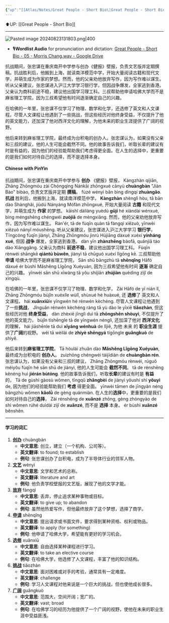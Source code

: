 ```yaml
---
{"up":"[[Atlas/Notes/Great People - Short Bio\|Great People - Short Bio]]","dg-publish":true,"permalink":"/atlas/notes/great-people-short-bio-05-morris-chang/","dgPassFrontmatter":true}
---
```


⬆️UP: [[Great People - Short Bio]]

---

![Pasted image 20240823131803.png|400](/img/user/Atlas/Utility/Images/Pasted%20image%2020240823131803.png)

- 🎙️**Wordlist Audio** for pronunciation and dictation: [Great People - Short Bio - 05 - Morris Chang.wav - Google Drive](https://drive.google.com/file/d/1q5BYfb3Jpsb1N0fn0rSLh6JS-GOthkjH/view?usp=drive_link)

抗战期间，张忠谋在重庆南开中学参与创办《健报》壁报，负责文艺版并定期撰稿。抗战胜利后，他搬到上海，就读南洋模范中学，开始大量阅读古籍和现代文学，并萌生成为作家的梦想。然而，他的父亲劝他放弃写作，因为写作难以谋生。听从父亲建议，张忠谋进入沪江大学学习银行学，但因战争爆发，全家逃到香港。父亲认为商科前途不稳，建议他出国学习理工科。三叔帮助他申请哈佛大学而不是麻省理工学院，因为三叔希望他有时间逐渐确定自己的兴趣。

在哈佛的一年里，张忠谋不仅学习了物理、数学和化学，还选修了英文和人文课程。尽管人文课程让他遇到了一些挑战，但这些经历对他终身受益，不仅提升了他的英文能力，还加深了他对西洋文化的理解，为他未来的职业生涯提供了广阔的视野。

他后来转到麻省理工学院，最终成为台积电的创办人。张忠谋认为，如果没有父亲和三叔的建议，他的人生可能会截然不同。他的故事告诉我们，听取长辈的建议有时是有益的，因为他们的经验能帮助我们考虑得更全面。在人生的选择中，更重要的是我们如何对待自己的选择，而不是选择本身。

#### Chinese with PinYin
抗战期间，张忠谋在重庆南开中学参与  **创办**  《健报》壁报，
Kàngzhàn qíjiān, Zhāng Zhōngmóu zài Chóngqìng Nánkāi zhōngxué cānyù **chuàngbàn** "Jiàn Bào" bìbào, 
负责文艺版并定期  **撰稿**。
fùzé wényì bǎn bìng dìngqí **zhuàngǎo**. 
**抗战**  胜利后，他搬到上海，就读南洋模范中学，
**Kàngzhàn** shènglì hòu, tā bān dào Shànghǎi, jiùdú Nányáng Mófàn zhōngxué, 
开始大量阅读  **古籍**  和现代文学，并萌生成为  **作家**  的梦想。
kāishǐ dàliàng yuèdú **gǔjí** hé xiàndài wénxué, bìng méngshēng chéngwéi **zuòjiā** de mèngxiǎng. 
然而，他的父亲劝他放弃写作，因为写作难以谋生。
Rán'ér, tā de fùqīn quàn tā fàngqì xiězuò, yīnwèi xiězuò nányǐ móushēng. 
听从父亲建议，张忠谋进入沪江大学学习  **银行学**，
Tīngcóng fùqīn jiànyì, Zhāng Zhōngmóu jìnrù Hùjiāng dàxué xuéxí **yínháng xué**, 
但因  **战争**  爆发，全家逃到香港。
dàn yīn **zhànzhēng** bàofā, quánjiā táo dào Xiānggǎng. 
父亲认为商科  **前途不稳**，建议他出国学习理工科。
Fùqīn rènwéi shāngkē **qiántú bùwěn**, jiànyì tā chūguó xuéxí lǐgōng kē. 
三叔帮助他  **申请**  哈佛大学而不是麻省理工学院，
Sān shū bāngzhù tā **shēnqǐng** Hāfó dàxué ér bùshì Mǎshěng Lǐgōng Xuéyuàn, 
因为三叔希望他有时间  **逐渐**  确定自己的兴趣。
yīnwèi sān shū xīwàng tā yǒu shíjiān **zhújiàn** quèdìng zìjǐ de xìngqù.

在哈佛的一年里，张忠谋不仅学习了物理、数学和化学，
Zài Hāfó de yī nián lǐ, Zhāng Zhōngmóu bùjǐn xuéxíle wùlǐ, shùxué hé huàxué, 
还  **选修**了  英文和人文课程。
hái **xuǎnxiū**le yīngwén hé rénwén kèchéng. 
尽管人文课程让他遇到了一些**挑战**，
Jǐnguǎn rénwén kèchéng ràng tā yù dào le yīxiē **tiǎozhàn**, 
但这些经历对他  **终身受益**，
dàn zhèxiē jīnglì duì tā **zhōngshēn shòuyì**, 
不仅提升了他的英文能力，
bùjǐn tíshēngle tā de yīngwén nénglì, 
还加深了他对  **西洋文化**  的理解，
hái jiāshēnle tā duì **xīyáng wénhuà** de lǐjiě, 
为他 未来 的  **职业生涯**  提供了**广阔**的视野。
wéi tā wèilái de **zhíyè shēngyá** tígōngle **guǎngkuò** de shìyě.

他后来转到**麻省理工学院**，
Tā hòulái zhuǎn dào **Mǎshěng Lǐgōng Xuéyuàn**,
最终成为台积电的  **创办人**。
zuìzhōng chéngwéi táijīdiàn de **chuàngbàn rén**. 
张忠谋认为，如果没有父亲和三叔的建议，
Zhāng Zhōngmóu rènwéi, rúguǒ méiyǒu fùqīn hé sān shū de jiànyì, 
他的人生可能会  **截然不同**。
tā de rénshēng kěnéng huì **jiérán bùtóng**. 
他的故事告诉我们，听取**长辈**的建议有时是  **有益**  的，
Tā de gùshì gàosù wǒmen, tīngqǔ **zhǎngbèi** de jiànyì yǒushí shì **yǒuyì** de, 
因为他们的经验能帮助我们  **考虑**  得更全面。
yīnwèi tāmen de jīngyàn néng bāngzhù wǒmen **kǎolǜ** de gèng quánmiàn. 
在人生的**选择**中，更重要的是我们如何对待自己的**选择**，
Zài rénshēng de **xuǎnzé** zhōng, gèng zhòngyào de shì wǒmen rúhé duìdài zìjǐ de **xuǎnzé**, 
而不是  **选择**  本身。
ér bùshì **xuǎnzé** běnshēn.

---
#### 学习的词汇

1. **[创办](https://www.hanyuguoxue.com/cidian/ci-15cc86bee5)** chuàngbàn
    - **中文意思**: 创立，建立（一个机构、公司等）。
    - **英文翻译**: to found; to establish
    - **例句**: 张忠谋创办了台积电，成为了半导体行业的领军人物。
2. **[文艺](https://www.hanyuguoxue.com/cidian/ci-1a06cc2e48)** wényì
    - **中文意思**: 文学和艺术的总称。
    - **英文翻译**: literature and art
    - **例句**: 他负责学校壁报的文艺版，展现了他的文学才能。
3. **[放弃](https://www.hanyuguoxue.com/cidian/ci-1f2881a857)** fàngqì
    - **中文意思**: 丢弃，停止追求某种事物或目标。
    - **英文翻译**: to give up; to abandon
    - **例句**: 虽然他热爱写作，但他最终放弃了这个梦想，选择了商学。
4. **[申请](https://www.hanyuguoxue.com/cidian/ci-30e02c735)** shēnqǐng
    - **中文意思**: 提出请求或书面文件，要求得到某种资格、权利或物品。
    - **英文翻译**: to apply (for something)
    - **例句**: 他申请了哈佛大学，希望能有更好的学习机会。
5. **[选修](https://www.hanyuguoxue.com/cidian/ci-d53f14150)** xuǎnxiū
    - **中文意思**: 自由选择某种课程进行学习。
    - **英文翻译**: to take an elective course
    - **例句**: 在哈佛大学，他选修了人文课程，丰富了他的知识结构。
6. **[挑战](https://www.hanyuguoxue.com/cidian/ci-12eef6ec71)** tiǎozhàn
    - **中文意思**: 面对困难或对手的考验，通常具有一定难度。
    - **英文翻译**: challenge
    - **例句**: 学习人文课程对他来说是一个巨大的挑战，但也使他成长很多。
7. **[广阔](https://www.hanyuguoxue.com/cidian/ci-f16301ca1)** guǎngkuò
    - **中文意思**: 范围大，空间开阔；宽广的。
    - **英文翻译**: vast; broad
    - **例句**: 在哈佛学习的经历为他提供了一个广阔的视野，使他在未来的职业生涯中受益匪浅。